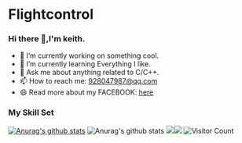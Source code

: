 # Flightcontrol
### Hi there 👋,I'm keith.

- 🔭 I’m currently working on something cool.
- 🌱 I’m currently learning Everything I like.
- 💬 Ask me about anything related to C/C++.
- 📫 How to reach me: 928047987@qq.com
- 😄 Read more about my FACEBOOK: [here](https://www.facebook.com/jie.keith/)




### My Skill Set

[![Anurag's github stats](https://github-readme-stats.vercel.app/api?username=keithfpv&show_icons=true&theme=radical)](https://github.com/anuraghazra/github-readme-stats)
![Anurag's github stats](https://github-readme-stats.vercel.app/api?username=keithfpv&count_private=true)
![](https://img.shields.io/badge/Java-ED8B00?style=for-the-badge&logo=openjdk&logoColor=white)![](https://img.shields.io/badge/Python-3776AB?style=for-the-badge&logo=python&logoColor=white)
![Visitor Count](https://profile-counter.glitch.me/keithfpv/count.svg)




<!--
**keithfpv/Flightcontrol** is a ✨ _special_ ✨ repository because its `README.md` (this file) appears on your GitHub profile.
